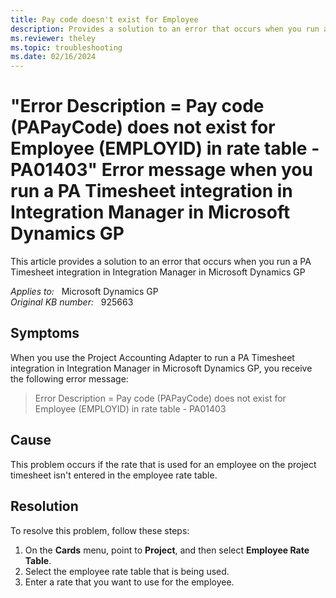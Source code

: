 ```yaml
---
title: Pay code doesn't exist for Employee
description: Provides a solution to an error that occurs when you run a PA Timesheet integration in Integration Manager in Microsoft Dynamics GP.
ms.reviewer: theley
ms.topic: troubleshooting
ms.date: 02/16/2024
---
```

# "Error Description = Pay code (PAPayCode) does not exist for Employee (EMPLOYID) in rate table - PA01403" Error message when you run a PA Timesheet integration in Integration Manager in Microsoft Dynamics GP

This article provides a solution to an error that occurs when you run a PA Timesheet integration in Integration Manager in Microsoft Dynamics GP

_Applies to:_ &nbsp; Microsoft Dynamics GP  
_Original KB number:_ &nbsp; 925663

## Symptoms

When you use the Project Accounting Adapter to run a PA Timesheet integration in Integration Manager in Microsoft Dynamics GP, you receive the following error message:
> Error Description = Pay code (PAPayCode) does not exist for Employee (EMPLOYID) in rate table - PA01403

## Cause

This problem occurs if the rate that is used for an employee on the project timesheet isn't entered in the employee rate table.

## Resolution

To resolve this problem, follow these steps:

1. On the **Cards** menu, point to **Project**, and then select **Employee Rate Table**.
2. Select the employee rate table that is being used.
3. Enter a rate that you want to use for the employee.
